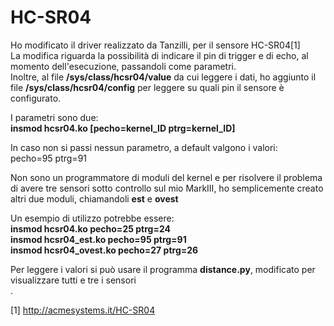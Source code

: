  HC-SR04
==========

Ho modificato il driver realizzato da Tanzilli, per il sensore HC-SR04[1]<br>
La modifica riguarda la possibilità di indicare il pin di trigger e di echo, al momento dell'esecuzione, passandoli come parametri.<br>
Inoltre, al file <b>/sys/class/hcsr04/value</b> da cui leggere i dati, ho aggiunto il file <b>/sys/class/hcsr04/config</b> per
leggere su quali pin il sensore è configurato.<br>

I parametri sono due:<br>
<b>insmod hcsr04.ko [pecho=kernel_ID ptrg=kernel_ID]</b><br>

In caso non si passi nessun parametro, a default valgono i valori:<br>
pecho=95 ptrg=91<br>

Non sono un programmatore di moduli del kernel e per risolvere il problema di avere tre sensori sotto controllo sul mio MarkIII, ho semplicemente creato altri due moduli, chiamandoli <b>est</b> e <b>ovest</b><br>

Un esempio di utilizzo potrebbe essere:<br>
<b>insmod hcsr04.ko pecho=25 ptrg=24</b><br>
<b>insmod hcsr04_est.ko pecho=95 ptrg=91</b><br>
<b>insmod hcsr04_ovest.ko pecho=27 ptrg=26</b><br>

Per leggere i valori si può usare il programma <b>distance.py</b>, modificato per visualizzare tutti e tre i sensori<br>.


[1] http://acmesystems.it/HC-SR04
